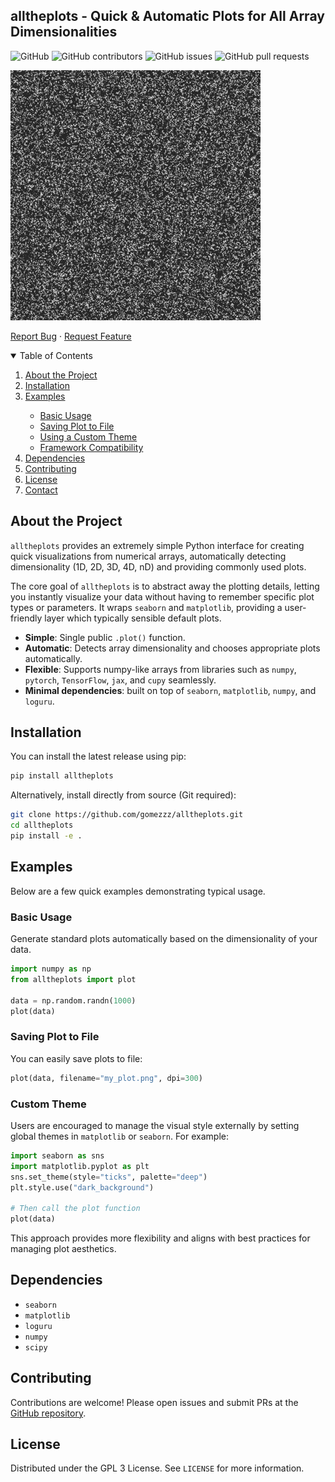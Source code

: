 ## alltheplots - Quick & Automatic Plots for All Array Dimensionalities

![GitHub](https://img.shields.io/github/license/gomezzz/alltheplots?style=flat-square)
![GitHub contributors](https://img.shields.io/github/contributors/gomezzz/alltheplots?style=flat-square)
![GitHub issues](https://img.shields.io/github/issues/gomezzz/alltheplots?style=flat-square)
![GitHub pull requests](https://img.shields.io/github/issues-pr/gomezzz/alltheplots?style=flat-square)

![Alt Text](resources/demo.gif)

<p align="left">
    <a href="https://github.com/gomezzz/alltheplots/issues">Report Bug</a>
    ·
    <a href="https://github.com/gomezzz/alltheplots/issues">Request Feature</a>
</p>

<!-- TABLE OF CONTENTS -->
<details open="open">
  <summary>Table of Contents</summary>
  <ol>
    <li><a href="#about-the-project">About the Project</a></li>
    <li><a href="#installation">Installation</a></li>
    <li><a href="#examples">Examples</a></li>
    <ul>
        <li><a href="#basic-usage">Basic Usage</a></li>
        <li><a href="#saving-plot-to-file">Saving Plot to File</a></li>
        <li><a href="#custom-theme">Using a Custom Theme</a></li>
        <li><a href="#framework-compatibility">Framework Compatibility</a></li>
    </ul>
    <li><a href="#dependencies">Dependencies</a></li>
    <li><a href="#contributing">Contributing</a></li>
    <li><a href="#license">License</a></li>
    <li><a href="#contact">Contact</a></li>
  </ol>
</details>

## About the Project

`alltheplots` provides an extremely simple Python interface for creating quick visualizations from numerical arrays, automatically detecting dimensionality (1D, 2D, 3D, 4D, nD) and providing commonly used plots. 

The core goal of `alltheplots` is to abstract away the plotting details, letting you instantly visualize your data without having to remember specific plot types or parameters. It wraps `seaborn` and `matplotlib`, providing a user-friendly layer which typically sensible default plots.

- **Simple**: Single public `.plot()` function.
- **Automatic**: Detects array dimensionality and chooses appropriate plots automatically.
- **Flexible**: Supports numpy-like arrays from libraries such as `numpy`, `pytorch`, `TensorFlow`, `jax`, and `cupy` seamlessly.
- **Minimal dependencies**: built on top of `seaborn`, `matplotlib`, `numpy`, and `loguru`.

## Installation

You can install the latest release using pip:

```bash
pip install alltheplots
```

Alternatively, install directly from source (Git required):

```bash
git clone https://github.com/gomezzz/alltheplots.git
cd alltheplots
pip install -e .
```

## Examples

Below are a few quick examples demonstrating typical usage.

### Basic Usage

Generate standard plots automatically based on the dimensionality of your data.

```python
import numpy as np
from alltheplots import plot

data = np.random.randn(1000)
plot(data)
```

### Saving Plot to File

You can easily save plots to file:

```python
plot(data, filename="my_plot.png", dpi=300)
```

### Custom Theme

Users are encouraged to manage the visual style externally by setting global themes in `matplotlib` or `seaborn`. For example:

```python
import seaborn as sns
import matplotlib.pyplot as plt
sns.set_theme(style="ticks", palette="deep")
plt.style.use("dark_background")

# Then call the plot function
plot(data)
```

This approach provides more flexibility and aligns with best practices for managing plot aesthetics.

## Dependencies

- `seaborn`
- `matplotlib`
- `loguru`
- `numpy`
- `scipy`

## Contributing

Contributions are welcome! Please open issues and submit PRs at the [GitHub repository](https://github.com/gomezzz/alltheplots).

## License

Distributed under the GPL 3 License. See `LICENSE` for more information.